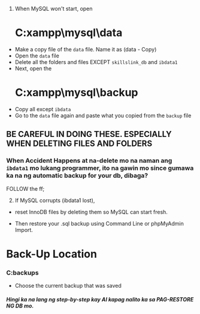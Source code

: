 1. When MySQL won't start, open
    # C:xampp\mysql\data
- Make a copy file of the `data` file. Name it as (data - Copy)
- Open the `data` file
- Delete all the folders and files EXCEPT `skillslink_db` and `ibdata1`
- Next, open the 
    # C:xampp\mysql\backup
- Copy all except `ibdata`
- Go to the `data` file again and paste what you copied from the `backup` file
## BE CAREFUL IN DOING THESE. ESPECIALLY WHEN DELETING FILES AND FOLDERS


### When Accident Happens at na-delete mo na naman ang `ibdata1` mo lukang programmer, ito na gawin mo since gumawa ka na ng automatic backup for your db, dibaga?
FOLLOW the ff;

2. If MySQL corrupts (ibdata1 lost), 

- reset InnoDB files by deleting them so MySQL can start fresh.

- Then restore your .sql backup using Command Line or phpMyAdmin Import.

# Back-Up Location
### C:backups
- Choose the current backup that was saved

##### Hingi ka na lang ng step-by-step kay AI kapag nalito ka sa PAG-RESTORE NG DB mo.